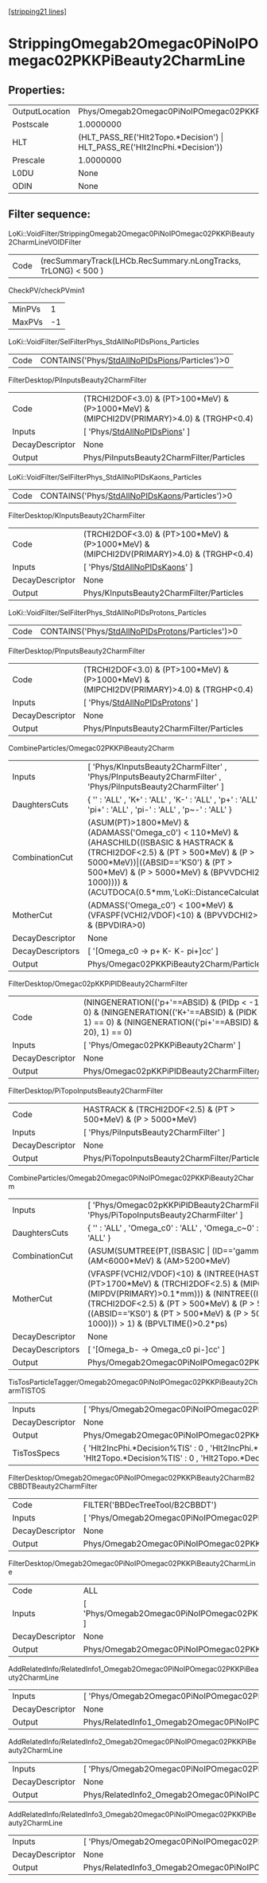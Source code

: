 [[stripping21 lines]](./stripping21-index)

# StrippingOmegab2Omegac0PiNoIPOmegac02PKKPiBeauty2CharmLine

## Properties:

|                |                                                                              |
|----------------|------------------------------------------------------------------------------|
| OutputLocation | Phys/Omegab2Omegac0PiNoIPOmegac02PKKPiBeauty2CharmLine/Particles             |
| Postscale      | 1.0000000                                                                    |
| HLT            | (HLT_PASS_RE('Hlt2Topo.\*Decision') \| HLT_PASS_RE('Hlt2IncPhi.\*Decision')) |
| Prescale       | 1.0000000                                                                    |
| L0DU           | None                                                                         |
| ODIN           | None                                                                         |

## Filter sequence:

LoKi::VoidFilter/StrippingOmegab2Omegac0PiNoIPOmegac02PKKPiBeauty2CharmLineVOIDFilter

|      |                                                                |
|------|----------------------------------------------------------------|
| Code | (recSummaryTrack(LHCb.RecSummary.nLongTracks, TrLONG) \< 500 ) |

CheckPV/checkPVmin1

|        |     |
|--------|-----|
| MinPVs | 1   |
| MaxPVs | -1  |

LoKi::VoidFilter/SelFilterPhys_StdAllNoPIDsPions_Particles

|      |                                                                                                    |
|------|----------------------------------------------------------------------------------------------------|
| Code | CONTAINS('Phys/[StdAllNoPIDsPions](./stripping21-commonparticles-stdallnopidspions)/Particles')\>0 |

FilterDesktop/PiInputsBeauty2CharmFilter

|                 |                                                                                               |
|-----------------|-----------------------------------------------------------------------------------------------|
| Code            | (TRCHI2DOF\<3.0) & (PT\>100\*MeV) & (P\>1000\*MeV) & (MIPCHI2DV(PRIMARY)\>4.0) & (TRGHP\<0.4) |
| Inputs          | [ 'Phys/[StdAllNoPIDsPions](./stripping21-commonparticles-stdallnopidspions)' ]             |
| DecayDescriptor | None                                                                                          |
| Output          | Phys/PiInputsBeauty2CharmFilter/Particles                                                     |

LoKi::VoidFilter/SelFilterPhys_StdAllNoPIDsKaons_Particles

|      |                                                                                                    |
|------|----------------------------------------------------------------------------------------------------|
| Code | CONTAINS('Phys/[StdAllNoPIDsKaons](./stripping21-commonparticles-stdallnopidskaons)/Particles')\>0 |

FilterDesktop/KInputsBeauty2CharmFilter

|                 |                                                                                               |
|-----------------|-----------------------------------------------------------------------------------------------|
| Code            | (TRCHI2DOF\<3.0) & (PT\>100\*MeV) & (P\>1000\*MeV) & (MIPCHI2DV(PRIMARY)\>4.0) & (TRGHP\<0.4) |
| Inputs          | [ 'Phys/[StdAllNoPIDsKaons](./stripping21-commonparticles-stdallnopidskaons)' ]             |
| DecayDescriptor | None                                                                                          |
| Output          | Phys/KInputsBeauty2CharmFilter/Particles                                                      |

LoKi::VoidFilter/SelFilterPhys_StdAllNoPIDsProtons_Particles

|      |                                                                                                        |
|------|--------------------------------------------------------------------------------------------------------|
| Code | CONTAINS('Phys/[StdAllNoPIDsProtons](./stripping21-commonparticles-stdallnopidsprotons)/Particles')\>0 |

FilterDesktop/PInputsBeauty2CharmFilter

|                 |                                                                                               |
|-----------------|-----------------------------------------------------------------------------------------------|
| Code            | (TRCHI2DOF\<3.0) & (PT\>100\*MeV) & (P\>1000\*MeV) & (MIPCHI2DV(PRIMARY)\>4.0) & (TRGHP\<0.4) |
| Inputs          | [ 'Phys/[StdAllNoPIDsProtons](./stripping21-commonparticles-stdallnopidsprotons)' ]         |
| DecayDescriptor | None                                                                                          |
| Output          | Phys/PInputsBeauty2CharmFilter/Particles                                                      |

CombineParticles/Omegac02PKKPiBeauty2Charm

|                  |                                                                                                                                                                                                                                                                                       |
|------------------|---------------------------------------------------------------------------------------------------------------------------------------------------------------------------------------------------------------------------------------------------------------------------------------|
| Inputs           | [ 'Phys/KInputsBeauty2CharmFilter' , 'Phys/PInputsBeauty2CharmFilter' , 'Phys/PiInputsBeauty2CharmFilter' ]                                                                                                                                                                         |
| DaughtersCuts    | { '' : 'ALL' , 'K+' : 'ALL' , 'K-' : 'ALL' , 'p+' : 'ALL' , 'pi+' : 'ALL' , 'pi-' : 'ALL' , 'p~-' : 'ALL' }                                                                                                                                                                           |
| CombinationCut   | (ASUM(PT)\>1800\*MeV) & (ADAMASS('Omega_c0') \< 110\*MeV) & (AHASCHILD((ISBASIC & HASTRACK & (TRCHI2DOF\<2.5) & (PT \> 500\*MeV) & (P \> 5000\*MeV))\|((ABSID=='KS0') & (PT \> 500\*MeV) & (P \> 5000\*MeV) & (BPVVDCHI2 \> 1000)))) & (ACUTDOCA(0.5\*mm,'LoKi::DistanceCalculator')) |
| MotherCut        | (ADMASS('Omega_c0') \< 100\*MeV) & (VFASPF(VCHI2/VDOF)\<10) & (BPVVDCHI2\>36) & (BPVDIRA\>0)                                                                                                                                                                                          |
| DecayDescriptor  | None                                                                                                                                                                                                                                                                                  |
| DecayDescriptors | [ '[Omega_c0 -\> p+ K- K- pi+]cc' ]                                                                                                                                                                                                                                               |
| Output           | Phys/Omegac02PKKPiBeauty2Charm/Particles                                                                                                                                                                                                                                              |

FilterDesktop/Omegac02pKKPiPIDBeauty2CharmFilter

|                 |                                                                                                                                                                         |
|-----------------|-------------------------------------------------------------------------------------------------------------------------------------------------------------------------|
| Code            | (NINGENERATION(('p+'==ABSID) & (PIDp \< -10),1) == 0) & (NINGENERATION(('K+'==ABSID) & (PIDK \< -10), 1) == 0) & (NINGENERATION(('pi+'==ABSID) & (PIDK \> 20), 1) == 0) |
| Inputs          | [ 'Phys/Omegac02PKKPiBeauty2Charm' ]                                                                                                                                  |
| DecayDescriptor | None                                                                                                                                                                    |
| Output          | Phys/Omegac02pKKPiPIDBeauty2CharmFilter/Particles                                                                                                                       |

FilterDesktop/PiTopoInputsBeauty2CharmFilter

|                 |                                                                   |
|-----------------|-------------------------------------------------------------------|
| Code            | HASTRACK & (TRCHI2DOF\<2.5) & (PT \> 500\*MeV) & (P \> 5000\*MeV) |
| Inputs          | [ 'Phys/PiInputsBeauty2CharmFilter' ]                           |
| DecayDescriptor | None                                                              |
| Output          | Phys/PiTopoInputsBeauty2CharmFilter/Particles                     |

CombineParticles/Omegab2Omegac0PiNoIPOmegac02PKKPiBeauty2Charm

|                  |                                                                                                                                                                                                                                                                                                                                                                   |
|------------------|-------------------------------------------------------------------------------------------------------------------------------------------------------------------------------------------------------------------------------------------------------------------------------------------------------------------------------------------------------------------|
| Inputs           | [ 'Phys/Omegac02pKKPiPIDBeauty2CharmFilter' , 'Phys/PiTopoInputsBeauty2CharmFilter' ]                                                                                                                                                                                                                                                                           |
| DaughtersCuts    | { '' : 'ALL' , 'Omega_c0' : 'ALL' , 'Omega_c~0' : 'ALL' , 'pi+' : 'ALL' , 'pi-' : 'ALL' }                                                                                                                                                                                                                                                                         |
| CombinationCut   | (ASUM(SUMTREE(PT,(ISBASIC \| (ID=='gamma')),0.0))\>5000\*MeV) & (AM\<6000\*MeV) & (AM\>5200\*MeV)                                                                                                                                                                                                                                                                 |
| MotherCut        | (VFASPF(VCHI2/VDOF)\<10) & (INTREE(HASTRACK & (P\>10000\*MeV) & (PT\>1700\*MeV) & (TRCHI2DOF\<2.5) & (MIPCHI2DV(PRIMARY)\>16) & (MIPDV(PRIMARY)\>0.1\*mm))) & (NINTREE((ISBASIC & HASTRACK & (TRCHI2DOF\<2.5) & (PT \> 500\*MeV) & (P \> 5000\*MeV))\|((ABSID=='KS0') & (PT \> 500\*MeV) & (P \> 5000\*MeV) & (BPVVDCHI2 \> 1000))) \> 1) & (BPVLTIME()\>0.2\*ps) |
| DecayDescriptor  | None                                                                                                                                                                                                                                                                                                                                                              |
| DecayDescriptors | [ '[Omega_b- -\> Omega_c0 pi-]cc' ]                                                                                                                                                                                                                                                                                                                           |
| Output           | Phys/Omegab2Omegac0PiNoIPOmegac02PKKPiBeauty2Charm/Particles                                                                                                                                                                                                                                                                                                      |

TisTosParticleTagger/Omegab2Omegac0PiNoIPOmegac02PKKPiBeauty2CharmTISTOS

|                 |                                                                                                                                       |
|-----------------|---------------------------------------------------------------------------------------------------------------------------------------|
| Inputs          | [ 'Phys/Omegab2Omegac0PiNoIPOmegac02PKKPiBeauty2Charm' ]                                                                            |
| DecayDescriptor | None                                                                                                                                  |
| Output          | Phys/Omegab2Omegac0PiNoIPOmegac02PKKPiBeauty2CharmTISTOS/Particles                                                                    |
| TisTosSpecs     | { 'Hlt2IncPhi.\*Decision%TIS' : 0 , 'Hlt2IncPhi.\*Decision%TOS' : 0 , 'Hlt2Topo.\*Decision%TIS' : 0 , 'Hlt2Topo.\*Decision%TOS' : 0 } |

FilterDesktop/Omegab2Omegac0PiNoIPOmegac02PKKPiBeauty2CharmB2CBBDTBeauty2CharmFilter

|                 |                                                                                       |
|-----------------|---------------------------------------------------------------------------------------|
| Code            | FILTER('BBDecTreeTool/B2CBBDT')                                                       |
| Inputs          | [ 'Phys/Omegab2Omegac0PiNoIPOmegac02PKKPiBeauty2CharmTISTOS' ]                      |
| DecayDescriptor | None                                                                                  |
| Output          | Phys/Omegab2Omegac0PiNoIPOmegac02PKKPiBeauty2CharmB2CBBDTBeauty2CharmFilter/Particles |

FilterDesktop/Omegab2Omegac0PiNoIPOmegac02PKKPiBeauty2CharmLine

|                 |                                                                                     |
|-----------------|-------------------------------------------------------------------------------------|
| Code            | ALL                                                                                 |
| Inputs          | [ 'Phys/Omegab2Omegac0PiNoIPOmegac02PKKPiBeauty2CharmB2CBBDTBeauty2CharmFilter' ] |
| DecayDescriptor | None                                                                                |
| Output          | Phys/Omegab2Omegac0PiNoIPOmegac02PKKPiBeauty2CharmLine/Particles                    |

AddRelatedInfo/RelatedInfo1_Omegab2Omegac0PiNoIPOmegac02PKKPiBeauty2CharmLine

|                 |                                                                               |
|-----------------|-------------------------------------------------------------------------------|
| Inputs          | [ 'Phys/Omegab2Omegac0PiNoIPOmegac02PKKPiBeauty2CharmLine' ]                |
| DecayDescriptor | None                                                                          |
| Output          | Phys/RelatedInfo1_Omegab2Omegac0PiNoIPOmegac02PKKPiBeauty2CharmLine/Particles |

AddRelatedInfo/RelatedInfo2_Omegab2Omegac0PiNoIPOmegac02PKKPiBeauty2CharmLine

|                 |                                                                               |
|-----------------|-------------------------------------------------------------------------------|
| Inputs          | [ 'Phys/Omegab2Omegac0PiNoIPOmegac02PKKPiBeauty2CharmLine' ]                |
| DecayDescriptor | None                                                                          |
| Output          | Phys/RelatedInfo2_Omegab2Omegac0PiNoIPOmegac02PKKPiBeauty2CharmLine/Particles |

AddRelatedInfo/RelatedInfo3_Omegab2Omegac0PiNoIPOmegac02PKKPiBeauty2CharmLine

|                 |                                                                               |
|-----------------|-------------------------------------------------------------------------------|
| Inputs          | [ 'Phys/Omegab2Omegac0PiNoIPOmegac02PKKPiBeauty2CharmLine' ]                |
| DecayDescriptor | None                                                                          |
| Output          | Phys/RelatedInfo3_Omegab2Omegac0PiNoIPOmegac02PKKPiBeauty2CharmLine/Particles |
